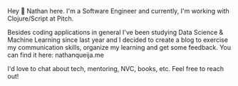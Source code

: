 Hey 👋  Nathan here. I'm a Software Engineer and currently, I'm working with Clojure/Script at Pitch.


Besides coding applications in general I've been studying Data Science &amp; Machine Learning since last year and I decided to create a blog to exercise my communication skills, organize my learning and get some feedback. You can find it here: nathanqueija.me


I'd love to chat about tech, mentoring, NVC, books, etc. Feel free to reach out!

